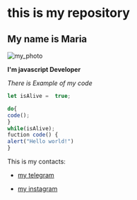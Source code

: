 # this is my repository 

## My name is Maria

![my_photo](https://user-images.githubusercontent.com/60629407/139448835-f652c6bd-02bf-4654-8e25-9d947acf7581.png)

**I'm javascript Developer**

*There is Example of my code*

```javascript
let isAlive =  true;

do{
code();
}
while(isAlive);
fuction code() {
alert("Hello world!")
}
```

This is my contacts:

* [my telegram](telegram.com/hdhdeohde)

* [my instagram](instagram.com/mnakjnskjn)
